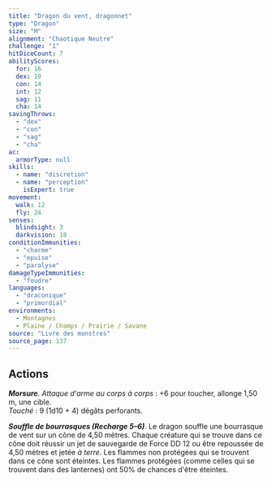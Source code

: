 ```yaml
---
title: "Dragon du vent, dragonnet"
type: "Dragon"
size: "M"
alignment: "Chaotique Neutre"
challenge: "1"
hitDiceCount: 7
abilityScores:
  for: 16
  dex: 19
  con: 14
  int: 12
  sag: 11
  cha: 14
savingThrows: 
  - "dex"
  - "con"
  - "sag"
  - "cha"
ac: 
  armorType: null
skills: 
  - name: "discretion"
  - name: "perception"
    isExpert: true
movement: 
  walk: 12
  fly: 24
senses: 
  blindsight: 3
  darkvision: 18
conditionImmunities: 
  - "charme"
  - "epuise"
  - "paralyse"
damageTypeImmunities: 
  - "foudre"
languages: 
  - "draconique"
  - "primordial"
environments:
  - Montagnes
  - Plaine / Champs / Prairie / Savane
source: "Livre des monstres"
source_page: 137
---
```

## Actions
_**Morsure**_. _Attaque d'arme au corps à corps_ : +6 pour toucher, allonge 1,50 m, une cible.  
_Touché_ : 9 (1d10 + 4) dégâts perforants.

_**Souffle de bourrasques (Recharge 5–6)**_. Le dragon souffle une bourrasque de vent sur un cône de 4,50 mètres. Chaque créature qui se trouve dans ce cône doit réussir un jet de sauvegarde de Force DD 12 ou être repoussée de 4,50 mètres et jetée _à terre_. Les flammes non protégées qui se trouvent dans ce cône sont éteintes. Les flammes protégées (comme celles qui se trouvent dans des lanternes) ont 50% de chances d'être éteintes.
